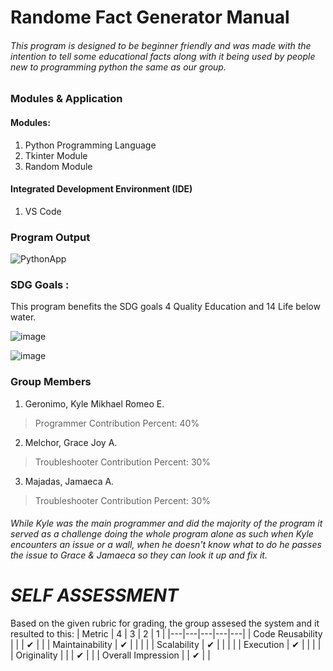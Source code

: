 # Randome Fact Generator Manual

###### This program is designed to be beginner friendly and was made with the intention to tell some educational facts along with it being used by people new to programming python the same as our group. 

### Modules & Application

#### Modules:
1. Python Programming Language
2. Tkinter Module
3. Random Module

####  Integrated Development Environment (IDE)
1. VS Code

### Program Output

![PythonApp](https://github.com/SinMurasaki/Python-Random-Fact-Generator/assets/129580972/f7a8f8cf-ac01-4891-a6c1-987c4150028f)

### SDG Goals :

This program benefits the SDG goals 4 Quality Education and 14 Life below water.

![image](https://github.com/SinMurasaki/Python-Random-Fact-Generator/assets/129580972/53602f0b-e89a-4658-bbef-2c1402f55e5e)

![image](https://github.com/SinMurasaki/Python-Random-Fact-Generator/assets/129580972/0aa9a68b-d65d-4825-8bf9-20f91d1a87d9)


### Group Members

1. Geronimo, Kyle Mikhael Romeo E. 
> Programmer Contribution Percent: 40%
2. Melchor, Grace Joy A.
> Troubleshooter Contribution Percent: 30%
3. Majadas, Jamaeca A.
> Troubleshooter Contribution Percent: 30%

###### While Kyle was the main programmer and did the majority of the program it served as a challenge doing the whole program alone as such when Kyle encounters an issue or a wall, when he doesn't know what to do he passes the issue to Grace & Jamaeca so they can look it up and fix it.

# *SELF ASSESSMENT*
Based on the given rubric for grading, the group assesed the system and it resulted to this:
| Metric  |  4 | 3  | 2  |  1 |
|---|---|---|---|---|
| Code Reusability  |   |   | ✔ |   |
| Maintainability  | ✔ |   |   |   |
| Scalability  | ✔  |   |   |   |
| Execution  | ✔  |   |   |   |
| Originality  |  |  |  ✔ |   |
| Overall Impression    |  | ✔  |   |
